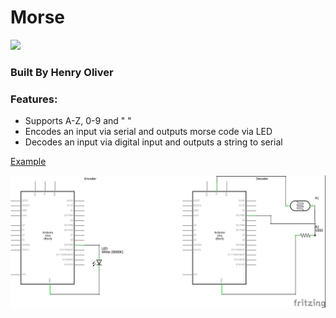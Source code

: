 # Morse
<img src="https://trello-attachments.s3.amazonaws.com/5c18fa1308289a7dec506b10/5c18fa1d29fe558231102345/3db9049cdfe653ea87e747cf0792e357/Capture.PNG">

### Built By Henry Oliver

### Features:

- Supports A-Z, 0-9 and " "
- Encodes an input via serial and outputs morse code via LED
- Decodes an input via digital input and outputs a string to serial

<a href="https://i.imgur.com/kFuzIGA.mp4"> Example </a>

<img src="https://raw.githubusercontent.com/henry9836/Arduino_Beep_And_Bops/master/Morse/morse_sch.jpg">
